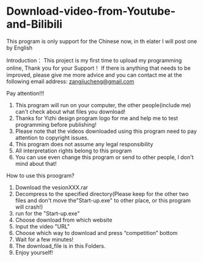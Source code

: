 # Download-video-from-Youtube-and-Bilibili
This program is only support for the Chinese now, in th elater I will post one by English

Introduction：
This project is my first time to upload my programming online, Thank you for your Support！
If there is anything that needs to be improved, please give me more advice and you can contact me at the following email address: zangjiucheng@gmail.com

Pay attention!!!
1. This program will run on your computer, the other people(include me) can't check about what files you download!
2. Thanks for Yizhi design program logo for me and help me to test programming before publishing! 
3. Please note that the videos downloaded using this program need to pay attention to copyright issues.
4. This program does not assume any legal responsibility
5. All interpretation rights belong to this program
6. You can use even change this program or send to other people, I don't mind about that!


How to use this proogram?
1. Download the vesionXXX.rar
2. Decompress to the specified directory(Please keep for the other two files and don't move the"Start-up.exe" to other place, or this program will crash!)
3. run for the "Start-up.exe"
4. Choose download from which website
5. Input the video "URL" 
6. Choose which way to download and press “competition” bottom
7. Wait for a few minutes!
8. The download_file is in this Folders.
9. Enjoy yourself!
